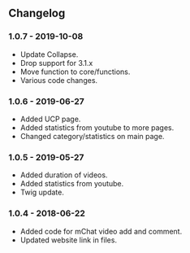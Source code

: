 ## Changelog

### 1.0.7 - 2019-10-08

- Update Collapse.
- Drop support for 3.1.x
- Move function to core/functions.
- Various code changes.

### 1.0.6 - 2019-06-27

- Added UCP page.
- Added statistics from youtube to more pages.
- Changed category/statistics on main page.

### 1.0.5 - 2019-05-27

- Added duration of videos.
- Added statistics from youtube.
- Twig update.

### 1.0.4 - 2018-06-22

- Added code for mChat video add and comment.
- Updated website link in files.
